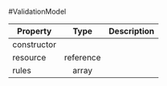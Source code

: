 #ValidationModel

| Property |      Type     |  Description |
|----------|:-------------:|-------------:|
| constructor |  |              |
| resource | reference |              |
| rules | array |              |

